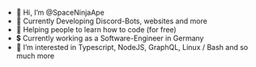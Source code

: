 - 👋 Hi, I’m @SpaceNinjaApe
- 🤖 Currently Developing Discord-Bots, websites and more
- 📖 Helping people to learn how to code (for free)
- 💲 Currently working as a Software-Engineer in Germany
- 👀 I’m interested in Typescript, NodeJS, GraphQL, Linux / Bash and so much more
